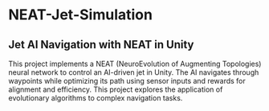 # NEAT-Jet-Simulation

## Jet AI Navigation with NEAT in Unity

This project implements a NEAT (NeuroEvolution of Augmenting Topologies) neural network to control an AI-driven jet in Unity. The AI navigates through waypoints while optimizing its path using sensor inputs and rewards for alignment and efficiency. This project explores the application of evolutionary algorithms to complex navigation tasks.
